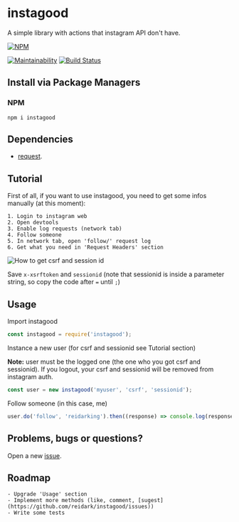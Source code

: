 # instagood

A simple library with actions that instagram API don't have.

[![NPM](https://nodei.co/npm/instagood.png)](https://nodei.co/npm/instagood/)

[![Maintainability](https://api.codeclimate.com/v1/badges/8800bfa9d98622e8d86e/maintainability)](https://codeclimate.com/github/reidark/instagood/maintainability)
[![Build Status](https://travis-ci.org/reidark/instagood.png)](https://travis-ci.org/reidark/instagood)

## Install via Package Managers
### NPM

`npm i instagood`

## Dependencies

  - [request](https://github.com/request/request).

## Tutorial

First of all, if you want to use instagood, you need to get some infos manually (at this moment):

	1. Login to instagram web
	2. Open devtools
	3. Enable log requests (network tab)
	4. Follow someone
	5. In network tab, open 'follow/' request log
	6. Get what you need in 'Request Headers' section

![How to get csrf and session id](https://raw.githubusercontent.com/reidark/instagood/master/tutorial/img/getting.jpg)

Save `x-xsrftoken` and `sessionid` (note that sessionid is inside a parameter string, so copy the code after `=` until `;`)

## Usage

Import instagood

```javascript
const instagood = require('instagood');
```

Instance a new user (for csrf and sessionid see Tutorial section)

**Note:** user must be the logged one (the one who you got csrf and sessionid). If you logout, your csrf and sessionid will be removed from instagram auth.

```javascript
const user = new instagood('myuser', 'csrf', 'sessionid');
```

Follow someone (in this case, me)

```javascript
user.do('follow', 'reidarking').then((response) => console.log(response), (err) => console.log(err));
```

## Problems, bugs or questions?

Open a new [issue](https://github.com/reidark/instagood/issues).

## Roadmap

	- Upgrade 'Usage' section
	- Implement more methods (like, comment, [sugest](https://github.com/reidark/instagood/issues))
	- Write some tests
